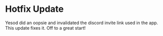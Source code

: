 # Hotfix Update

Yesod did an oopsie and invalidated the discord invite link used in the app. This update fixes it. Off to a great start!